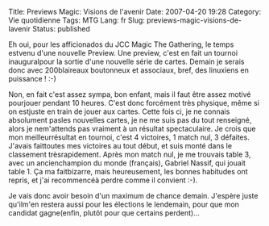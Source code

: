 Title: Previews Magic: Visions de l'avenir
Date: 2007-04-20 19:28
Category: Vie quotidienne
Tags: MTG
Lang: fr
Slug: previews-magic-visions-de-lavenir
Status: published

Eh oui, pour les afficionados du JCC Magic The Gathering, le temps estvenu d'une nouvelle Preview. Une preview, c'est en fait un tournoi inauguralpour la sortie d'une nouvelle série de cartes. Demain je serais donc avec 200blaireaux boutonneux et associaux, bref, des linuxiens en puissance ! :-)

Non, en fait c'est assez sympa, bon enfant, mais il faut être assez motivé pourjouer pendant 10 heures. C'est donc forcément très physique, même si on estjuste en train de jouer aux cartes. Cette fois ci, je ne connais absolument pasles nouvelles cartes, je ne me suis pas du tout renseigné, alors je nem'attends pas vraiment à un résultat spectaculaire. Je crois que mon meilleurrésultat en tournoi, c'est 4 victoires, 1 match nul, 3 défaites. J'avais faittoutes mes victoires au tout début, et suis monté dans le classement trèsrapidement. Après mon match nul, je me trouvais table 3, avec un ancienchampion du monde (français), Gabriel Nassif, qui jouait table 1. Ça ma faitbizarre, mais heureusement, les bonnes habitudes ont repris, et j'ai recommencéà perdre comme il convient :-).

Je vais donc avoir besoin d'un maximum de chance demain. J'espère juste qu'ilm'en restera aussi pour les élections le lendemain, pour que mon candidat gagne(enfin, plutôt pour que certains perdent)...

